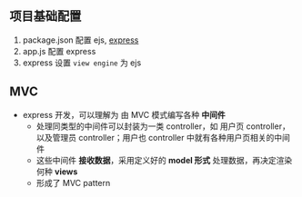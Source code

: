 ## 项目基础配置

1. package.json 配置 ejs, [express](https://expressjs.com/)
2. app.js 配置 express
3. express 设置 `view engine` 为 ejs

## MVC

- express 开发，可以理解为 由 MVC 模式编写各种 **中间件**
  - 处理同类型的中间件可以封装为一类 controller，如 用户页 controller，以及管理员 controller；用户也 controller 中就有各种用户页相关的中间件
  - 这些中间件 **接收数据**，采用定义好的 **model 形式** 处理数据，再决定渲染何种 **views**
  - 形成了 MVC pattern
